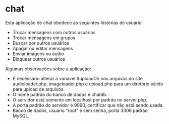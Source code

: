# chat

Esta aplicação de chat obedece as seguintes histórias de usuário:

- Trocar mensagens com outros usuários
- Trocar mensagens em grupos
- Buscar por outros usuários
- Apagar ou editar mensagens
- Enviar imagens ou áudio
- Bloquear outros usuários

Algumas observações sobre a aplicação:

- É necessário alterar a variável $uploadDir nos arquivos do site audioloader.php, imageloader.php e upload.php para um diretório válido para upload de arquivos.
- O nome padrão do banco de dados é chatdb.
- O servidor está somente em localhost por padrão no server.php.
- A porta padrão do servidor é 9990, certificar que não está sendo usada.
- Banco de dados, usuario "root" e sem senha, porta 3306 padrão MySQL.
